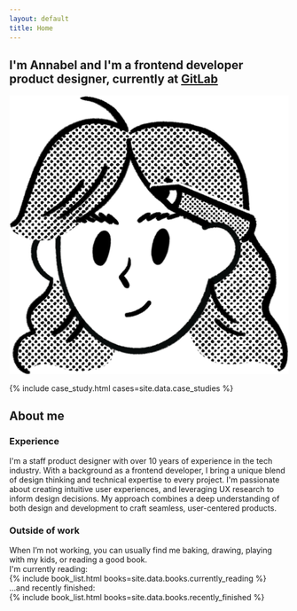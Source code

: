 ```yaml
---
layout: default
title: Home
---
```


<!-- Intro -->
<section
  class="pt-12 sm:pt-32 pb-16 sm:pb-52 md:flex mx-auto justify-center text-center md:text-left md:pl-10"
>
  <h1
    class="text-3xl md:text-5xl max-w-xl mx-auto md:mx-0 md:max-w-lg px-4 md:px-0"
  >
    I'm Annabel and I'm a
    <span class="line-through old-job">frontend developer</span>
    <span
      class="font-extrabold bg-gradient-to-r from-red-400 via-orange-500 to-pink-600 dark:from-emerald-700 dark:via-teal-600 dark:to-slate-400 bg-clip-text text-transparent"
      >product designer</span
    >, currently at
    <a
      href="https://gitlab.com/annabeldunstone"
      class="hover:underline underline-offset-4"
      >GitLab</a
    >
  </h1>
  <div
    class="relative top-4 md:-left-20 md:top-14 h-48 w-48 mx-auto md:mx-0"
  >
    <img src="/assets/images/notion-avatar.png" class="avatar" />
  </div>
</section>

<!-- Case studies -->

{% include case_study.html cases=site.data.case_studies %}

<!-- About -->
<section class="md:px-10">
  <div class="px-4 md:px-10 lg:flex">
    <h2 class="text-4xl mb-4 lg:mr-20 whitespace-nowrap">About me</h2>
    <div class="flex gap-8 flex-col">
      <div class="mt-2">
        <h3 class="text-2xl mb-2 text-pink-600 dark:text-emerald-500">
          Experience
        </h3>
        <p class="text-lg sm:text-2xl max-w-prose">
          I'm a staff product designer with over 10 years of experience in
          the tech industry. With a background as a frontend developer, I
          bring a unique blend of design thinking and technical expertise
          to every project. I'm passionate about creating intuitive user
          experiences, and leveraging UX research to inform design
          decisions. My approach combines a deep understanding of both
          design and development to craft seamless, user-centered
          products.
        </p>
      </div>
      <div class="mt-2">
        <h3 class="text-2xl mb-2 text-pink-600 dark:text-emerald-500">
          Outside of work
        </h3>
        <div class="text-lg sm:text-2xl max-w-prose">
          When I’m not working, you can usually find me baking, drawing,
          playing with my kids, or reading a good book.
          <div class="mt-2">I'm currently reading:</div>
          {% include book_list.html books=site.data.books.currently_reading %}
          <div class="mt-2">...and recently finished:</div>
          {% include book_list.html books=site.data.books.recently_finished %}
        </div>
      </div>
    </div>
  </div>
</section>
